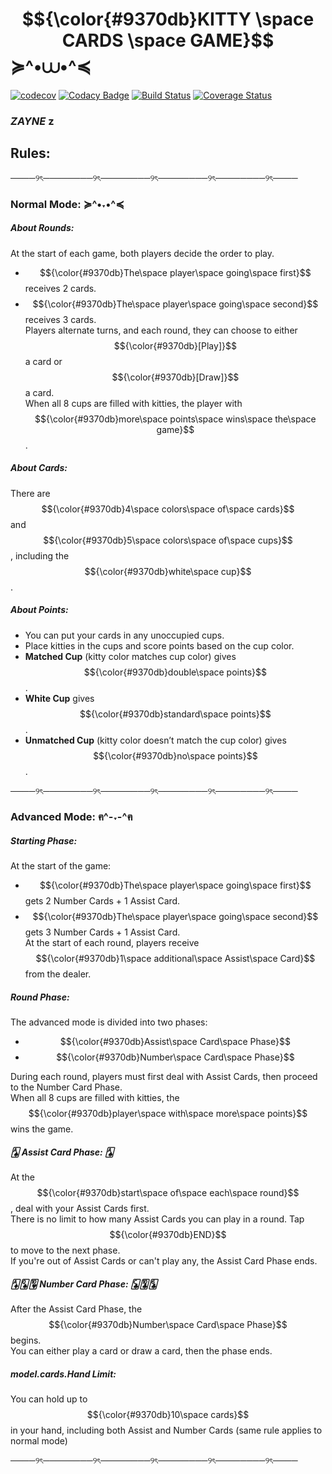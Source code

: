 # $${\color{#9370db}KITTY \space CARDS \space GAME}$$  ≽^•⩊•^≼
[![codecov](https://codecov.io/gh/Shahdlala66/SE_Kitty_Card/branch/main/graph/badge.svg)](https://codecov.io/gh/YOUR_ACCOUNT/YOUR_REPO)
[![Codacy Badge](https://app.codacy.com/project/badge/Grade/8067b3954490468f9db6ae49c9254232)](https://app.codacy.com/gh/ShahdLala66/SE_Kitty_Card/dashboard?utm_source=gh&utm_medium=referral&utm_content=&utm_campaign=Badge_grade)
[![Build Status](https://app.travis-ci.com/ShahdLala66/SE_Kitty_Card.svg?token=HH1pij9kc7Ve4oqguSMe&branch=developer)](https://app.travis-ci.com/ShahdLala66/SE_Kitty_Card)
[![Coverage Status](https://coveralls.io/repos/github/ShahdLala66/SE_Kitty_Card/badge.svg?branch=main)](https://coveralls.io/github/ShahdLala66/SE_Kitty_Card?branch=main)


### *ZAYNE*  z

## **Rules:**                                                  

────୨ৎ────────୨ৎ────────୨ৎ────────୨ৎ────────୨ৎ────

### **Normal Mode: ≽^•˕•^≼**

##### **About Rounds:**
At the start of each game, both players decide the order to play.  
- $${\color{#9370db}The\space player\space going\space first}$$ receives 2 cards.  
- $${\color{#9370db}The\space player\space going\space second}$$ receives 3 cards.  
Players alternate turns, and each round, they can choose to either $${\color{#9370db}[Play]}$$ a card or $${\color{#9370db}[Draw]}$$ a card.  
When all 8 cups are filled with kitties, the player with $${\color{#9370db}more\space points\space wins\space the\space game}$$.

##### **About Cards:**
There are $${\color{#9370db}4\space colors\space of\space cards}$$ and $${\color{#9370db}5\space colors\space of\space cups}$$, including the $${\color{#9370db}white\space cup}$$.

##### **About Points:**
- You can put your cards in any unoccupied cups.  
- Place kitties in the cups and score points based on the cup color.
- **Matched Cup** (kitty color matches cup color) gives $${\color{#9370db}double\space points}$$.  
- **White Cup** gives $${\color{#9370db}standard\space points}$$.  
- **Unmatched Cup** (kitty color doesn’t match the cup color) gives $${\color{#9370db}no\space points}$$.

────୨ৎ────────୨ৎ────────୨ৎ────────୨ৎ────────୨ৎ────

### **Advanced Mode: ฅ^-˕-^ฅ**

##### **Starting Phase:**
At the start of the game:  
- $${\color{#9370db}The\space player\space going\space first}$$ gets 2 Number Cards + 1 Assist Card.  
- $${\color{#9370db}The\space player\space going\space second}$$ gets 3 Number Cards + 1 Assist Card.  
At the start of each round, players receive $${\color{#9370db}1\space additional\space Assist\space Card}$$ from the dealer.

##### **Round Phase:**
The advanced mode is divided into two phases:  
- $${\color{#9370db}Assist\space Card\space Phase}$$  
- $${\color{#9370db}Number\space Card\space Phase}$$  

During each round, players must first deal with Assist Cards, then proceed to the Number Card Phase.  
When all 8 cups are filled with kitties, the $${\color{#9370db}player\space with\space more\space points}$$ wins the game.

##### 🂡 **Assist Card Phase:** 🂡
At the $${\color{#9370db}start\space of\space each\space round}$$, deal with your Assist Cards first.  
There is no limit to how many Assist Cards you can play in a round. Tap $${\color{#9370db}END}$$ to move to the next phase.  
If you're out of Assist Cards or can't play any, the Assist Card Phase ends.

#####  🃁🂭🂺 **Number Card Phase:** 🃜🃚🃖
After the Assist Card Phase, the $${\color{#9370db}Number\space Card\space Phase}$$ begins.  
You can either play a card or draw a card, then the phase ends.

##### **model.cards.Hand Limit:**
You can hold up to $${\color{#9370db}10\space cards}$$ in your hand, including both Assist and Number Cards (same rule applies to normal mode)

────୨ৎ────────୨ৎ────────୨ৎ────────୨ৎ────────୨ৎ────
